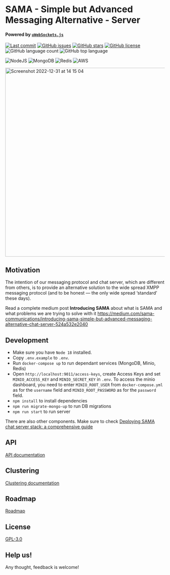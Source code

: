 # SAMA - Simple but Advanced Messaging Alternative - Server

#### Powered by [`uWebSockets.js`](https://github.com/uNetworking/uWebSockets.js/)

<div align="left">
  
[![Last commit](https://img.shields.io/github/last-commit/SAMA-Communications/sama-server)](https://github.com/SAMA-Communications/sama-server/commits/main)
[![GitHub issues](https://img.shields.io/github/issues/SAMA-Communications/sama-server)](https://github.com/SAMA-Communications/sama-server/issues)
[![GitHub stars](https://img.shields.io/github/stars/SAMA-Communications/sama-server)](https://github.com/SAMA-Communications/sama-server/stargazers)
[![GitHub license](https://img.shields.io/github/license/SAMA-Communications/sama-server)](https://github.com/SAMA-Communications/sama-server/blob/master/LICENSE)
![GitHub language count](https://img.shields.io/github/languages/count/SAMA-Communications/sama-server) 
![GitHub top language](https://img.shields.io/github/languages/top/SAMA-Communications/sama-server)

![NodeJS](https://img.shields.io/badge/Node.js-43853D?style=for-the-badge&logo=node.js&logoColor=white)
![MongoDB](https://img.shields.io/badge/MongoDB-4EA94B?style=for-the-badge&logo=mongodb&logoColor=white) 
![Redis](https://img.shields.io/badge/redis-%23DD0031.svg?&style=for-the-badge&logo=redis&logoColor=white) 
![AWS](https://img.shields.io/badge/Amazon_AWS-232F3E?style=for-the-badge&logo=amazon-aws&logoColor=white)
</div>

<img width="597" alt="Screenshot 2022-12-31 at 14 15 04" src="https://user-images.githubusercontent.com/70977170/210136404-b1811eaa-b058-4fd4-a7db-14b8d059a118.png">

## Motivation

The intention of our messaging protocol and chat server, which are different from others, is to provide an alternative solution to the wide spread XMPP messaging protocol (and to be honest — the only wide spread ‘standard’ these days).

Read a complete medium post **Introducing SAMA** about what is SAMA and what problems we are trying to solve with it 
https://medium.com/sama-communications/introducing-sama-simple-but-advanced-messaging-alternative-chat-server-524a532e2040

## Development

- Make sure you have `Node 18` installed.
- Copy `.env.example` to `.env`.
- Run `docker-compose up` to run dependant services (MongoDB, Minio, Redis)
- Open `http://localhost:9011/access-keys`, create Access Keys and set `MINIO_ACCESS_KEY` and `MINIO_SECRET_KEY` in `.env`. To access the minio dashboard, you need to enter `MINIO_ROOT_USER` from `docker-compose.yml` as for the `username` field and `MINIO_ROOT_PASSWORD` as for the `password` field. 
- `npm install` to install dependencies 
- `npm run migrate-mongo-up` to run DB migrations 
- `npm run start` to run server

There are also other components. Make sure to check [Deploying SAMA chat server stack: a comprehensive guide](https://medium.com/sama-communications/deploying-sama-chat-server-stack-a-comprehensive-guide-294ddb9a2d78)

## API

[API documentation](docs/API.md)

## Clustering

[Clustering documentation](docs/CLUSTERING.md)

## Roadmap

[Roadmap](docs/ROADMAP.md)

## License 

[GPL-3.0](LICENSE)

## Help us!

Any thought, feedback is welcome!
